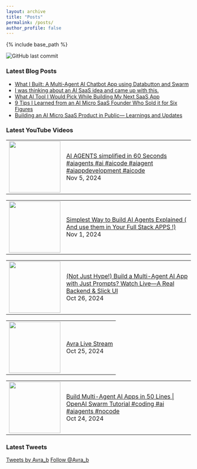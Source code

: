 ```yaml
---
layout: archive
title: "Posts"
permalink: /posts/
author_profile: false
--- 
```

{% include base_path %}



![GitHub last commit](https://img.shields.io/github/last-commit/AvratanuBiswas/AvratanuBiswas.github.io/master)


### Latest Blog Posts 

<!-- BLOG-POST-LIST:START -->
- [What I Built: A Multi-Agent AI Chatbot App using Databutton and Swarm](https://medium.com/databutton/what-i-built-a-multi-agent-ai-chatbot-app-using-databutton-and-swarm-c616f5b7ed11?source=rss-bf79cad6afa1------2)
- [I was thinking about an AI SaaS idea and came up with this.](https://medium.com/databutton/i-was-thinking-about-an-ai-saas-idea-and-came-up-with-this-0ba5e44a2ce9?source=rss-bf79cad6afa1------2)
- [What AI Tool I Would Pick While Building My Next SaaS App](https://medium.com/@avra42/what-ai-tool-i-would-pick-while-building-my-next-saas-app-ab5493863401?source=rss-bf79cad6afa1------2)
- [9 Tips I Learned from an AI Micro SaaS Founder Who Sold it for Six Figures](https://medium.com/databutton/9-tips-i-learned-from-an-ai-micro-saas-founder-who-sold-it-for-six-figures-f951b85c7198?source=rss-bf79cad6afa1------2)
- [Building an AI Micro SaaS Product in Public— Learnings and Updates](https://medium.com/@avra42/building-an-ai-micro-saas-product-in-public-learnings-and-updates-80284ed24344?source=rss-bf79cad6afa1------2)
<!-- BLOG-POST-LIST:END -->

### Latest YouTube Videos

<!-- YOUTUBE:START --><table><tr><td><a href="https://www.youtube.com/watch?v=6QGQpvVOyM8"><img width="140px" src="https://i.ytimg.com/vi/6QGQpvVOyM8/mqdefault.jpg"></a></td>
<td><a href="https://www.youtube.com/watch?v=6QGQpvVOyM8">AI AGENTS simplified in 60 Seconds  #aiagents #ai #aicode  #aiagent #aiappdevelopment #aicode</a><br/>Nov 5, 2024</td></tr></table>
<table><tr><td><a href="https://www.youtube.com/watch?v=SFhGqmQ6uFk"><img width="140px" src="https://i.ytimg.com/vi/SFhGqmQ6uFk/mqdefault.jpg"></a></td>
<td><a href="https://www.youtube.com/watch?v=SFhGqmQ6uFk">Simplest Way to Build AI Agents Explained &lpar; And use them in Your Full Stack APPS !&rpar;</a><br/>Nov 1, 2024</td></tr></table>
<table><tr><td><a href="https://www.youtube.com/watch?v=GiAqN402Kgs"><img width="140px" src="https://i.ytimg.com/vi/GiAqN402Kgs/mqdefault.jpg"></a></td>
<td><a href="https://www.youtube.com/watch?v=GiAqN402Kgs">&lpar;Not Just Hype!&rpar; Build a Multi-Agent AI App with Just Prompts? Watch Live—A Real Backend &amp; Slick UI</a><br/>Oct 26, 2024</td></tr></table>
<table><tr><td><a href="https://www.youtube.com/watch?v=HEySHFKMocQ"><img width="140px" src="https://i.ytimg.com/vi/HEySHFKMocQ/mqdefault.jpg"></a></td>
<td><a href="https://www.youtube.com/watch?v=HEySHFKMocQ">Avra Live Stream</a><br/>Oct 25, 2024</td></tr></table>
<table><tr><td><a href="https://www.youtube.com/watch?v=lrDkojtnF4o"><img width="140px" src="https://i.ytimg.com/vi/lrDkojtnF4o/mqdefault.jpg"></a></td>
<td><a href="https://www.youtube.com/watch?v=lrDkojtnF4o">Build Multi-Agent AI Apps in 50 Lines | OpenAI Swarm Tutorial  #coding #ai #aiagents #nocode</a><br/>Oct 24, 2024</td></tr></table>
<!-- YOUTUBE:END -->


### Latest Tweets

<a class="twitter-timeline" data-width="600" data-height="1000" data-dnt="true" data-theme="light" href="https://twitter.com/Avra_b?ref_src=twsrc%5Etfw">Tweets by Avra_b</a> <script async src="https://platform.twitter.com/widgets.js" charset="utf-8" ></script>
<a href="https://twitter.com/Avra_b?ref_src=twsrc%5Etfw" class="twitter-follow-button" data-show-count="true">Follow @Avra_b</a><script async src="https://platform.twitter.com/widgets.js" charset="utf-8"></script>
